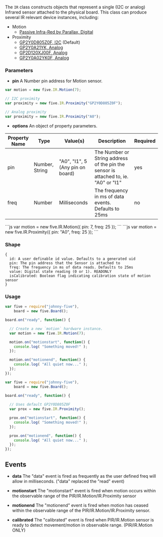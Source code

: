 The `IR` class constructs objects that represent a single (I2C or analog) Infrared sensor attached to the physical board. This class can produce several IR relevant device instances, including:

- Motion
    - [Passive Infra-Red by Parallax, Digital](http://www.parallax.com/tabid/768/productid/83/default.aspx)
- Proximity
    - [GP2Y0D805Z0F, I2C](http://www.pololu.com/catalog/product/1132) (Default)
    - [GP2Y0A21YK, Analog](https://www.sparkfun.com/products/242)
    - [GP2D120XJ00F, Analog](https://www.sparkfun.com/products/8959)
    - [GP2Y0A02YK0F, Analog](https://www.sparkfun.com/products/8958)

### Parameters

- **pin** A Number pin address for Motion sensor.
```js
var motion = new five.IR.Motion(7);
```
```js
// I2C proximity
var proximity = new five.IR.Proximity("GP2Y0D805Z0F");

// Analog proximity
var proximity = new five.IR.Proximity("A0");
```


- **options** An object of property parameters.
<table>
  <thead>
    <tr>
      <th>Property Name</th>
      <th>Type</th>
      <th>Value(s)</th>
      <th>Description</th>
      <th>Required</th>
    </tr>
  </thead>
  <tbody>
    <tr>
      <td>pin</td>
      <td>Number, String</td>
      <td>"A0", "I1", 5 (Any pin on board)</td>
      <td>The Number or String address of the pin the sensor is attached to, ie. "A0" or "I1"</td>
      <td>yes</td>
    </tr>
    <tr>
      <td>freq</td>
      <td>Number</td>
      <td>Milliseconds</td>
      <td>The frequency in ms of data events. Defaults to 25ms</td>
      <td>no</td>
    </tr>
  </tbody>
</table>
```js
var motion = new five.IR.Motion({
  pin: 7, 
  freq: 25
});
```
```js
var motion = new five.IR.Proximity({
  pin: "A0", 
  freq: 25
});
```

### Shape

```
{ 
  id: A user definable id value. Defaults to a generated uid
  pin: The pin address that the Sensor is attached to
  freq: The frequency in ms of data reads. Defaults to 25ms
  value: Digital state reading (0 or 1). READONLY
  isCalibrated: Boolean flag indicating calibration state of motion sensor 
}

```



### Usage
```js
var five = require("johnny-five"), 
    board = new five.Board();

board.on("ready", function() {

  // Create a new `motion` hardware instance.
  var motion = new five.IR.Motion(7);

  motion.on("motionstart", function() {
    console.log( "Something moved!" );
  });

  motion.on("motionend", function() {
    console.log( "All quiet now..." );
  });
});
```

```js
var five = require("johnny-five"), 
    board = new five.Board();

board.on("ready", function() {
 
  // Uses default GP2Y0D805Z0F
  var prox = new five.IR.Proximity();

  prox.on("motionstart", function() {
    console.log( "Something moved!" );
  });

  prox.on("motionend", function() {
    console.log( "All quiet now..." );
  });
});
```

## Events

- **data** The "data" event is fired as frequently as the user defined freq will allow in milliseconds. ("data" replaced the "read" event)

- **motionstart** The "motionstart" event is fired when motion occurs within the observable range of the PIR/IR.Motion/IR.Proximity sensor

- **motionend** The "motionend" event is fired when motion has ceased within the observable range of the PIR/IR.Motion/IR.Proximity sensor.

- **calibrated** The "calibrated" event is fired when PIR/IR.Motion sensor is ready to detect movement/motion in observable range. (PIR/IR.Motion ONLY)